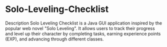 # Solo-Leveling-Checklist
Description Solo Leveling Checklist is a Java GUI application inspired by the popular web novel "Solo Leveling". It allows users to track their progress and level up their character by completing tasks, earning experience points (EXP), and advancing through different classes.
